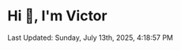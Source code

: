 <h1>Hi 👋, I'm Victor </h1>

<!--RECENT_ACTIVITY:start-->
<!--RECENT_ACTIVITY:end-->

<!--RECENT_ACTIVITY:last_update-->
Last Updated: Sunday, July 13th, 2025, 4:18:57 PM
<!--RECENT_ACTIVITY:last_update_end-->
